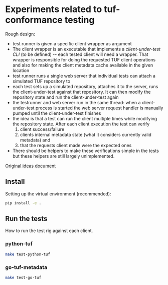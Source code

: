 # Experiments related to tuf-conformance testing

Rough design:

* test runner is given a specific client wrapper as argument
* The client wrapper is an executable that implements a _client-under-test CLI_ (to be defined)
  -- each tested client will need a wrapper. That wrapper is responsible for doing the requested TUF client
  operations and also for making the client metadata cache available in the given location
* test runner runs a single web server that individual tests can attach a simulated TUF repository to
* each test sets up a simulated repository, attaches it to the server, runs the client-under-test
  against that repository. It can then modify the repository state and run the client-under-test again
* the testrunner and web server run in the same thread: when a client-under-test process is started
  the web server request handler is manually pumped until the client-under-test finishes
* the idea is that a test can run the client multiple times while modifying the repository state. After each client
  execution the test can verify 
  1. client success/failure
  2. clients internal  metadata state (what it considers currently valid metadata) and
  3. that the requests client made were the expected ones
* There should be helpers to make these verifications simple in the tests but these helpers are still
  largely unimplemented.

[Original ideas document](https://docs.google.com/document/d/11bKcRoC0G8b_YnLfK0tj1RfJjrMfXGhO8Li2LA1FUUk/edit?usp=sharing)

## Install

Setting up the virtual environment (recommended):

```bash
pip install -e .
```

## Run the tests

How to run the test rig against each client.

### python-tuf

```bash
make test-python-tuf
```

### go-tuf-metadata

```bash
make test-go-tuf
```

